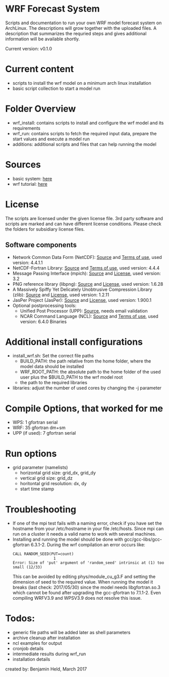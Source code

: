 # WRF Forecast System

Scripts and documentation to run your own WRF model forecast system on
ArchLinux. The descriptions will grow together with the uploaded files.
A description that summarizes the requried steps and gives additional
information will be available shortly.

Current version: v0.1.0

# Current content
* scripts to install the wrf model on a minimum arch linux installation
* basic script collection to start a model run

# Folder Overview
* wrf_install: contains scripts to install and configure the wrf model and its
  requirements
* wrf_run: contains scripts to fetch the required input data, prepare the
  start values and execute a model run
* additions: additional scripts and files that can help running the model

# Sources
* basic system: [here](https://wiki.archlinux.org/index.php/Installation_guide)
* wrf tutorial: [here](http://www2.mmm.ucar.edu/wrf/OnLineTutorial/compilation_tutorial.php)

# License
The scripts are licensed under the given license file. 3rd party software and
scripts are marked and can have different license conditions. Please check the
folders for subsidiary license files.

## Software components
* Network Common Data Form (NetCDF): [Source](https://www.unidata.ucar.edu/software/netcdf/) and [Terms of use](https://www2.ucar.edu/terms-of-use), used version: 4.4.1.1
* NetCDF-Fortran Library: [Source](https://www.unidata.ucar.edu/software/netcdf/) and [Terms of use](https://www2.ucar.edu/terms-of-use), used version: 4.4.4
* Message Passing Interface (mpich): [Source](https://www.mpich.org/) and [License](http://git.mpich.org/mpich.git/blob/HEAD:/COPYRIGHT), used version: 3.2
* PNG reference library (libpng): [Source](http://www.libpng.org/pub/png/libpng.html) and [License](http://www.libpng.org/pub/png/src/libpng-LICENSE.txt), used version: 1.6.28
* A Massively Spiffy Yet Delicately Unobtrusive Compression Library (zlib): [Source](www.zlib.net) and [License](http://www.zlib.net/zlib_license.html), used version: 1.2.11
* JasPer Project (JasPer): [Source](https://www.ece.uvic.ca/~frodo/jasper/) and [License](https://www.ece.uvic.ca/~frodo/jasper/LICENSE), used version: 1.900.1
* Optional postprocessing tools:
  - Unified Post Processor (UPP): [Source](http://www.dtcenter.org/wrf-nmm/users/downloads/index.php), needs email validation
  - NCAR Command Language (NCL): [Source](https://www.ncl.ucar.edu/Download/) and [Terms of use](https://www2.ucar.edu/terms-of-use), used version: 6.4.0 Binaries

# Additional install configurations
* install_wrf.sh: Set the correct file paths
  - BUILD_PATH: the path relative from the home folder, where the model data
    should be installed
  - WRF_ROOT_PATH: the absolute path to the home folder of the used user plus
    the $BUILD_PATH to the wrf model root
  - the path to the required libraries
* libraries: adjust the number of used cores by changing the -j parameter

# Compile Options, that worked for me
* WPS: 1 gfortran serial
* WRF: 35 gfortran dm+sm
* UPP (if used): 7 gfortran serial

# Run options
* grid parameter (namelists)
  - horizontal grid size: grid_dx, grid_dy
  - vertical grid size: grid_dz
  - horitontal grid resolution: dx, dy
  - start time stamp

# Troubleshooting
* If one of the mpi test fails with a naming error, check if you have set the
hostname from your /etc/hostname in your file /etc/hosts. Since mpi can run
on a cluster it needs a valid name to work with several machines.
* Installing and running the model should be done with gcc/gcc-libs/gcc-gfortran
  6.3.1-2. During the wrf compilation an error occurs like:
   ```
   CALL RANDOM_SEED(PUT=count)
                     1
   Error: Size of 'put' argument of 'random_seed' intrinsic at (1) too small (12/33)
    ```
    This can be avoided by editing phys/module_cu_g3.F and setting the dimension of seed
    to the required value.
    When running the model it breaks (last check: 2017/05/30) since the model needs libgfortran.so.3
    which cannot be found after upgrading the gcc-gfortran to 7.1.1-2. Even compiling WRFV3.9 and
    WPSV3.9 does not resolve this issue.

# Todos:
* generic file paths will be added later as shell parameters
* archive cleanup after installation
* ncl examples for output
* cronjob details
* intermediate results during wrf_run
* installation details

created by: Benjamin Held, March 2017
